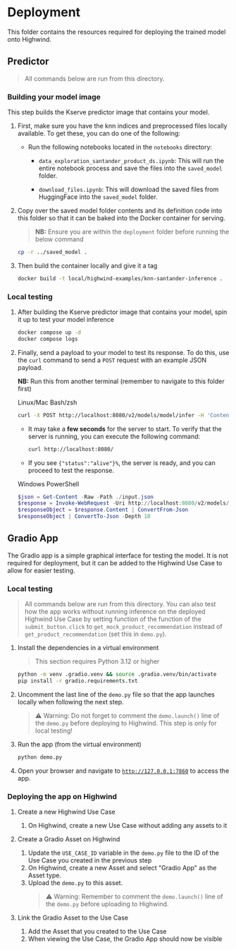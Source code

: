 # Deployment

This folder contains the resources required for deploying the trained model onto Highwind.

## Predictor

> All commands below are run from this directory.

### Building your model image

This step builds the Kserve predictor image that contains your model.

1. First, make sure you have the knn indices and preprocessed files locally available. To get these, you can do one of the following:
    - Run the following notebooks located in the `notebooks` directory:
        - `data_exploration_santander_product_ds.ipynb`: This will run the entire notebook process and save the files into the `saved_model` folder.

        - `download_files.ipynb`: This will download the saved files from HuggingFace into the `saved_model` folder.

1. Copy over the saved model folder contents and its definition code into this folder so that it can be baked into the Docker container for serving.
   > **NB:** Ensure you are within the `deployment` folder before running the below command

    ```bash
    cp -r ../saved_model .
    ```

1. Then build the container locally and give it a tag

    ```bash
    docker build -t local/highwind-examples/knn-santander-inference .
    ```

### Local testing

1. After building the Kserve predictor image that contains your model, spin it up to test your model inference

    ```bash
    docker compose up -d
    docker compose logs
    ```

1. Finally, send a payload to your model to test its response. To do this, use the `curl` command to send a `POST` request with an example JSON payload.

    **NB:** Run this from another terminal (remember to navigate to this folder first)

    Linux/Mac Bash/zsh

    ```bash
    curl -X POST http://localhost:8080/v2/models/model/infer -H 'Content-Type: application/json' -d @./input.json
    ```

    - It may take a **few seconds** for the server to start. To verify that the server is running, you can execute the following command:

        ```bash
        curl http://localhost:8080/
        ```

    - If you see `{"status":"alive"}%`, the server is ready, and you can proceed to test the response.



    Windows PowerShell

    ```PowerShell
    $json = Get-Content -Raw -Path ./input.json
    $response = Invoke-WebRequest -Uri http://localhost:8080/v2/models/model/infer -Method Post -ContentType 'application/json' -Body ([System.Text.Encoding]::UTF8.GetBytes($json))
    $responseObject = $response.Content | ConvertFrom-Json
    $responseObject | ConvertTo-Json -Depth 10
    ```

## Gradio App

The Gradio app is a simple graphical interface for testing the model. It is not required for deployment, but it can be added to the Highwind Use Case to allow for easier testing.

### Local testing

> All commands below are run from this directory.
> You can also test how the app works without running inference on the deployed Highwind Use Case by setting function of the function of the `submit_button.click` to `get_mock_product_recommendation` instead of `get_product_recommendation` (set this in `demo.py`).

1. Install the dependencies in a virtual environment

    > This section requires Python 3.12 or higher

    ```bash
    python -m venv .gradio.venv && source .gradio.venv/bin/activate
    pip install -r gradio.requirements.txt
    ```

1. Uncomment the last line of the `demo.py` file so that the app launches locally when following the next step.

    > ⚠️ Warning: Do not forget to comment the `demo.launch()` line of the `demo.py` before deploying to Highwind. This step is only for local testing!

1. Run the app (from the virtual environment)

    ```bash
    python demo.py
    ```

1. Open your browser and navigate to [`http://127.0.0.1:7860`](http://127.0.0.1:7860) to access the app.

### Deploying the app on Highwind

1. Create a new Highwind Use Case
    1. On Highwind, create a new Use Case without adding any assets to it

1. Create a Gradio Asset on Highwind
    1. Update the `USE_CASE_ID` variable in the `demo.py` file to the ID of the Use Case you created in the previous step
    2. On Highwind, create a new Asset and select "Gradio App" as the Asset type.
    3. Upload the `demo.py` to this asset.
        > ⚠️ Warning: Remember to comment the `demo.launch()` line of the `demo.py` before uploading to Highwind.

1. Link the Gradio Asset to the Use Case
    1. Add the Asset that you created to the Use Case
    2. When viewing the Use Case, the Gradio App should now be visible
